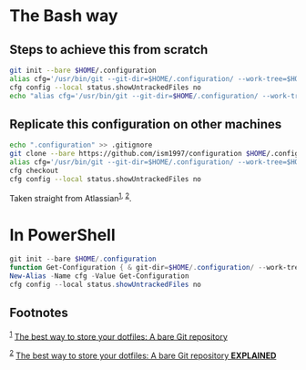 # The Bash way


## Steps to achieve this from scratch

```bash
git init --bare $HOME/.configuration
alias cfg='/usr/bin/git --git-dir=$HOME/.configuration/ --work-tree=$HOME'
cfg config --local status.showUntrackedFiles no
echo "alias cfg='/usr/bin/git --git-dir=$HOME/.configuration/ --work-tree=$HOME'" >> $HOME/.bashrc
```


## Replicate this configuration on other machines

```bash
echo ".configuration" >> .gitignore
git clone --bare https://github.com/ism1997/configuration $HOME/.configuration
alias cfg='/usr/bin/git --git-dir=$HOME/.configuration/ --work-tree=$HOME'
cfg checkout
cfg config --local status.showUntrackedFiles no
```

Taken straight from Atlassian<sup><a id="fnr.1" class="footref" href="#fn.1">1</a></sup><sup>, </sup><sup><a id="fnr.2" class="footref" href="#fn.2">2</a></sup>.


# In PowerShell

```powershell
git init --bare $HOME/.configuration
function Get-Configuration { & git-dir=$HOME/.configuration/ --work-tree=$HOME $args }
New-Alias -Name cfg -Value Get-Configuration
cfg config --local status.showUntrackedFiles no
```

## Footnotes

<sup><a id="fn.1" class="footnum" href="#fnr.1">1</a></sup> [The best way to store your dotfiles: A bare Git repository](https://www.atlassian.com/git/tutorials/dotfiles)

<sup><a id="fn.2" class="footnum" href="#fnr.2">2</a></sup> [The best way to store your dotfiles: A bare Git repository ****EXPLAINED****](https://www.ackama.com/blog/posts/the-best-way-to-store-your-dotfiles-a-bare-git-repository-explained)
